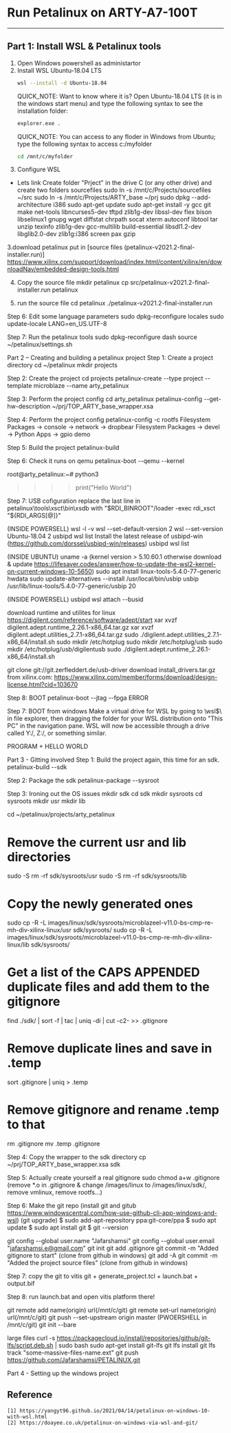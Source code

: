 # Run Petalinux on ARTY-A7-100T
***

## Part 1: Install WSL & Petalinux tools
1. Open Windows powershell as administartor
2. Install WSL Ubuntu-18.04 LTS
   ```sh
   wsl --install -d Ubuntu-18.04
   ```
   QUICK_NOTE: Want to know where it is? Open Ubuntu-18.04 LTS (it is in the windows start menu) and type the following syntax to see the installation folder:
   ```sh
   explorer.exe .
   ```
   QUICK_NOTE: You can access to any floder in Windows from Ubuntu; type the following syntax to access c:/myfolder 
   ```sh
   cd /mnt/c/myfolder
   ```
3. Configure WSL
* Lets link Create folder "Prject" in the drive C (or any other drive) and create two folders sourcefiles
sudo ln -s /mnt/c/Projects/sourcefiles ~/src
sudo ln -s /mnt/c/Projects/ARTY_base ~/prj
sudo dpkg --add-architecture i386
sudo apt-get update
sudo apt-get install -y gcc git make net-tools libncurses5-dev tftpd zlib1g-dev libssl-dev flex bison libselinux1 gnupg wget diffstat chrpath socat xterm autoconf libtool tar unzip texinfo zlib1g-dev gcc-multilib build-essential libsdl1.2-dev libglib2.0-dev zlib1g:i386 screen pax gzip




3.download petalinux put in [source files (petalinux-v2021.2-final-installer.run)]
https://www.xilinx.com/support/download/index.html/content/xilinx/en/downloadNav/embedded-design-tools.html

4. Copy the source file 
mkdir petalinux
cp src/petalinux-v2021.2-final-installer.run petalinux

5. run the source file
cd petalinux
./petalinux-v2021.2-final-installer.run

Step 6: Edit some language parameters 
sudo dpkg-reconfigure locales
sudo update-locale LANG=en_US.UTF-8

Step 7: Run the petalinux tools
sudo dpkg-reconfigure dash
source ~/petalinux/settings.sh

Part 2 – Creating and building a petalinux project
Step 1: Create a project directory
cd ~/petalinux
mkdir projects

Step 2: Create the project
cd projects
petalinux-create --type project --template microblaze --name arty_petalinux

Step 3: Perform the project config
cd arty_petalinux
petalinux-config --get-hw-description ~/prj/TOP_ARTY_base_wrapper.xsa

Step 4: Perform the project config
petalinux-config -c rootfs
	Filesystem Packages -> console -> network -> dropbear
	Filesystem Packages -> devel -> Python
	Apps -> gpio demo

Step 5: Build the project
petalinux-build

Step 6: Check it runs on qemu
petalinux-boot --qemu --kernel

root@arty_petalinux:~# python3
>>>> print("Hello World")	


Step 7: USB cofiguration
replace the last line in petalinux\tools\xsct\bin\xsdb with "$RDI_BINROOT"/loader -exec rdi_xsct "${RDI_ARGS[@]}"

(INSIDE POWERSELL)
wsl -l -v
wsl --set-default-version 2
wsl --set-version Ubuntu-18.04 2
usbipd wsl list
Install the latest release of usbipd-win (https://github.com/dorssel/usbipd-win/releases)
usbipd wsl list


(INSIDE UBUNTU)
uname -a (kernel version > 5.10.60.1 otherwise download & update https://lifesaver.codes/answer/how-to-update-the-wsl2-kernel-on-current-windows-10-5650)
sudo apt install linux-tools-5.4.0-77-generic hwdata
sudo update-alternatives --install /usr/local/bin/usbip usbip /usr/lib/linux-tools/5.4.0-77-generic/usbip 20

(INSIDE POWERSELL)
usbipd wsl attach --busid <busid>

download runtime and utilites for linux https://digilent.com/reference/software/adept/start
xar xvzf digilent.adept.runtime_2.26.1-x86_64.tar.gz
xar xvzf digilent.adept.utilities_2.7.1-x86_64.tar.gz
sudo ./digilent.adept.utilities_2.7.1-x86_64/install.sh
sudo mkdir /etc/hotplug
sudo mkdir /etc/hotplug/usb 
sudo mkdir /etc/hotplug/usb/digilentusb
sudo ./digilent.adept.runtime_2.26.1-x86_64/install.sh

git clone git://git.zerfleddert.de/usb-driver
download install_drivers.tar.gz from xilinx.com: https://www.xilinx.com/member/forms/download/design-license.html?cid=103670

Step 8: BOOT
petalinux-boot --jtag --fpga
ERROR

Step 7: BOOT from windows
Make a virtual drive for WSL by going to \\wsl$\ in file explorer, then dragging the folder for your WSL distribution onto "This PC" in the navigation pane. WSL will now be accessible through a drive called Y:/, Z:/, or something similar.




PROGRAM + HELLO WORLD







Part 3 - Gitting involved
Step 1: Build the project again, this time for an sdk.
petalinux-build --sdk

Step 2: Package the sdk
petalinux-package --sysroot

Step 3: Ironing out the OS issues
mkdir sdk
cd sdk
mkdir sysroots
cd sysroots
mkdir usr
mkdir lib

cd ~/petalinux/projects/arty_petalinux

# Remove the current usr and lib directories
sudo -S rm -rf sdk/sysroots/usr
sudo -S rm -rf sdk/sysroots/lib

# Copy the newly generated ones
sudo cp -R -L images/linux/sdk/sysroots/microblazeel-v11.0-bs-cmp-re-mh-div-xilinx-linux/usr sdk/sysroots/
sudo cp -R -L images/linux/sdk/sysroots/microblazeel-v11.0-bs-cmp-re-mh-div-xilinx-linux/lib sdk/sysroots/

# Get a list of the CAPS APPENDED duplicate files and add them to the gitignore
find ./sdk/ | sort -f | tac | uniq -di | cut -c2- >> .gitignore

# Remove duplicate lines and save in .temp
sort .gitignore | uniq > .temp

# Remove gitignore and rename .temp to that
rm .gitignore
mv .temp .gitignore

Step 4: Copy the wrapper to the sdk directory
cp ~/prj/TOP_ARTY_base_wrapper.xsa sdk

Step 5: Actually create yourself a real gitignore
sudo chmod a+w .gitignore
(remove *.o in .gitignore & change /images/linux to /images/linux/sdk/, remove vmlinux, remove rootfs...)

Step 6: Make the git repo
(install git and gitub https://www.windowscentral.com/how-use-github-cli-app-windows-and-wsl)
(git upgrade)
$ sudo add-apt-repository ppa:git-core/ppa
$ sudo apt update
$ sudo apt install git
$ git --version

git config --global user.name "Jafarshamsi"
git config --global user.email "jafarshamsi.e@gmail.com"
git init
git add .gitignore
git commit -m "Added gitignore to start"
(clone from github in windows)
git add -A
git commit -m "Added the project source files"
(clone from github in windows)

Step 7: copy the git to vitis git + generate_project.tcl + launch.bat + output.bif

Step 8: run launch.bat and open vitis platform there!


git remote add name(origin) url(/mnt/c/git)
git remote set-url name(origin) url(/mnt/c/git)
git push --set-upstream origin master
(PWOERSHELL in /mnt/c/git) git init --bare

large files
	curl -s https://packagecloud.io/install/repositories/github/git-lfs/script.deb.sh | sudo bash
	sudo apt-get install git-lfs
	git lfs install
	git lfs track "some-massive-files-name.ext"
git push https://github.com/Jafarshamsi/PETALINUX.git


Part 4 - Setting up the windows project

	
## Reference
	[1] https://yangyt96.github.io/2021/04/14/petalinux-on-windows-10-with-wsl.html
	[2] https://doayee.co.uk/petalinux-on-windows-via-wsl-and-git/
